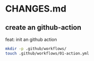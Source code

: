 # CHANGES.md

## create an github-action

feat: init an github action

```bash
mkdir -p .github/workflows/
touch .github/workflows/01-action.yml
```